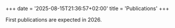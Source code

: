 +++
date = '2025-08-15T21:36:57+02:00'
title = 'Publications'
+++

First publications are expected in 2026.

